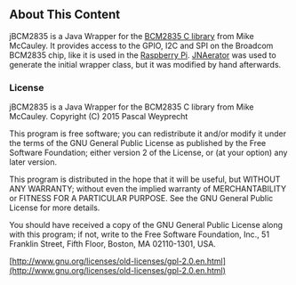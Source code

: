 ## About This Content

jBCM2835 is a Java Wrapper for the [BCM2835 C library](http://www.airspayce.com/mikem/bcm2835/) from Mike McCauley. It provides access to the GPIO, I2C and SPI on the Broadcom BCM2835 chip, like it is used in the [Raspberry Pi](https://www.raspberrypi.org). [JNAerator](http://jnaerator.googlecode.com/) was used to generate the initial wrapper class, but it was modified by hand afterwards.

### License

jBCM2835 is a Java Wrapper for the BCM2835 C library from Mike McCauley.
Copyright (C) 2015 Pascal Weyprecht

This program is free software; you can redistribute it and/or
modify it under the terms of the GNU General Public License
as published by the Free Software Foundation; either version 2
of the License, or (at your option) any later version.
 
This program is distributed in the hope that it will be useful,
but WITHOUT ANY WARRANTY; without even the implied warranty of
MERCHANTABILITY or FITNESS FOR A PARTICULAR PURPOSE.  See the
GNU General Public License for more details.
 
You should have received a copy of the GNU General Public License
along with this program; if not, write to the Free Software
Foundation, Inc., 51 Franklin Street, Fifth Floor, Boston, MA  02110-1301, USA.

[http://www.gnu.org/licenses/old-licenses/gpl-2.0.en.html](http://www.gnu.org/licenses/old-licenses/gpl-2.0.en.html)